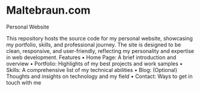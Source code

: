 # Maltebraun.com
Personal Website

This repository hosts the source code for my personal website, showcasing my portfolio, skills, and professional journey. The site is designed to be clean, responsive, and user-friendly, reflecting my personality and expertise in web development.
Features
	•	Home Page: A brief introduction and overview
	•	Portfolio: Highlights of my best projects and work samples
	•	Skills: A comprehensive list of my technical abilities
	•	Blog: (Optional) Thoughts and insights on technology and my field
	•	Contact: Ways to get in touch with me
